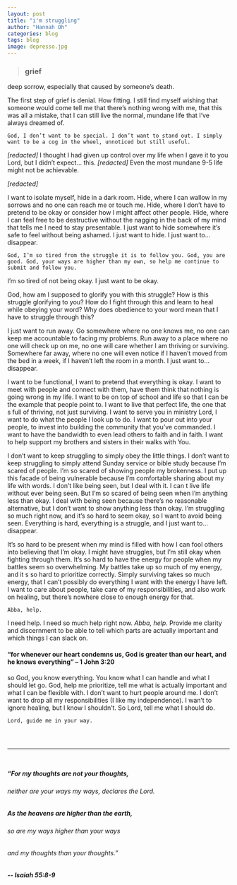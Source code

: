 ```yaml
---
layout: post
title: "i'm struggling"
author: "Hannah Oh"
categories: blog
tags: blog
image: depresso.jpg
---
```


> ### grief
deep sorrow, especially that caused by someone’s death.

The first step of grief is denial. How fitting. I still find myself wishing
that someone would come tell me that there’s nothing wrong with me, that this
was all a mistake, that I can still live the normal, mundane life that I’ve
always dreamed of.

```
God, I don’t want to be special. I don’t want to stand out. I simply want to be a cog in the wheel, unnoticed but still useful.
```

*[redacted]* I thought I had given up control over my life when I gave it to
you Lord, but I didn’t expect... this. *[redacted]* Even the most mundane 9-5
life might not be achievable.

*[redacted]*

I want to isolate myself, hide in a dark room. Hide, where I can wallow in my
sorrows and no one can reach me or touch me. Hide, where I don’t have to
pretend to be okay or consider how I might affect other people. Hide, where I
can feel free to be destructive without the nagging in the back of my mind
that tells me I need to stay presentable. I just want to hide somewhere it’s
safe to feel without being ashamed. I just want to hide. I just want to…
disappear.

```
God, I’m so tired from the struggle it is to follow you. God, you are good. God, your ways are higher than my own, so help me continue to submit and follow you.
```

I’m so tired of not being okay. I just want to be okay.

God, how am I supposed to glorify you with this struggle? How is this
struggle glorifying to you? How do I fight through this and learn to heal
while obeying your word? Why does obedience to your word mean that I have to
struggle through this?

I just want to run away. Go somewhere where no one knows me, no one can keep
me accountable to facing my problems. Run away to a place where no one will
check up on me, no one will care whether I am thriving or surviving.
Somewhere far away, where no one will even notice if I haven’t moved from the
bed in a week, if I haven’t left the room in a month. I just want to… disappear.

I want to be functional, I want to pretend that everything is okay. I want to
meet with people and connect with them, have them think that nothing is going
wrong in my life. I want to be on top of school and life so that I can be the
example that people point to. I want to live that perfect life, the one that
s full of thriving, not just surviving. I want to serve you in ministry Lord,
I want to do what the people I look up to do. I want to pour out into your
people, to invest into building the community that you’ve commanded. I want
to have the bandwidth to even lead others to faith and in faith. I want to
help support my brothers and sisters in their walks with You.

I don’t want to keep struggling to simply obey the little things. I don’t
want to keep struggling to simply attend Sunday service or bible study
because I’m scared of people. I’m so scared of showing people my brokenness.
I put up this facade of being vulnerable because I’m comfortable sharing
about my life with words. I don’t like being seen, but I deal with it. I can
t live life without ever being seen. But I’m so scared of being seen when I’m
anything less than okay. I deal with being seen because there’s no reasonable
alternative, but I don’t want to show anything less than okay. I’m struggling
so much right now, and it’s so hard to seem okay, so I want to avoid being
seen. Everything is hard, everything is a struggle, and I just want to…
disappear.

It’s so hard to be present when my mind is filled with how I can fool others
into believing that I’m okay. I might have struggles, but I’m still okay when
fighting through them. It’s so hard to have the energy for people when my
battles seem so overwhelming. My battles take up so much of my energy, and it
s so hard to prioritize correctly. Simply surviving takes so much energy,
that I can’t possibly do everything I want with the energy I have left. I
want to care about people, take care of my responsibilities, and also work on
healing, but there’s nowhere close to enough energy for that.

```
Abba, help.
```

I need help. I need so much help right now. *Abba, help.* Provide me clarity
and discernment to be able to tell which parts are actually important and
which things I can slack on.

#### “for whenever our heart condemns us, God is greater than our heart, and he knows everything” – 1 John 3:20

so God, you know everything. You know what I can handle and what I should let
go. God, help me prioritize, tell me what is actually important and what I
can be flexible with. I don’t want to hurt people around me. I don’t want to
drop all my responsibilities (I like my independence). I wan’t to ignore
healing, but I know I shouldn’t. So Lord, tell me what I should do.

```
Lord, guide me in your way.
```

` `  
` `  

---

` `  
##### “For my thoughts are not your thoughts,
###### neither are your ways my ways, declares the Lord.
##### As the heavens are higher than the earth,
###### so are my ways higher than your ways
###### and my thoughts than your thoughts.”
##### -- Isaiah 55:8-9

